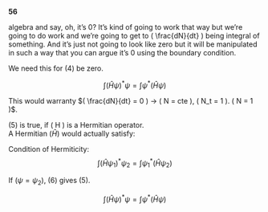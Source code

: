 **56**

algebra and say, oh, it’s 0? It’s kind of going to work that way but we’re going to do work and we’re going to get to \( \frac{dN}{dt} \) being integral of something. And it’s just not going to look like zero but it will be manipulated in such a way that you can argue it’s 0 using the boundary condition.

We need this for (4) be zero.

$$
\int (\hat{H} \psi)^* \psi = \int \psi^* (\hat{H} \psi) \tag{5}
$$

This would warranty $( \frac{dN}{dt} = 0 ) → ( N = cte ), ( N_t = 1 ). ( N = 1 )$.

(5) is true, if \( H \) is a Hermitian operator.  
A Hermitian $( \hat{H})$ would actually satisfy:

Condition of Hermiticity:  
$$
\int (\hat{H} \psi_1)^* \psi_2 = \int \psi_1^* (\hat{H} \psi_2) \tag{6}
$$

If $( \psi = \psi_2$), (6) gives (5).



$$
\int (\hat{H} \psi)^* \psi = \int \psi^* (\hat{H} \psi) \tag{5}
$$


